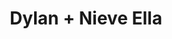---
layout: post
category: concert
title: Dylan + Nieve Ella
artists: 
- Dylan
- Nieve Ella
place: 
- La Maroquinerie
country: France
city: Paris
---